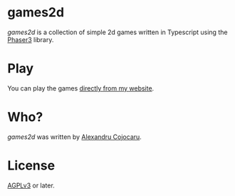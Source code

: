# games2d

*games2d* is a collection of simple 2d games written in Typescript using the [Phaser3](https://phaser.io) library.

# Play

You can play the games [directly from my website](https://xojoc.pw/games2d).

# Who?

*games2d* was written by [Alexandru Cojocaru](https://xojoc.pw).

# License

[AGPLv3](https://www.gnu.org/licenses/agpl-3.0.en.html) or later.
